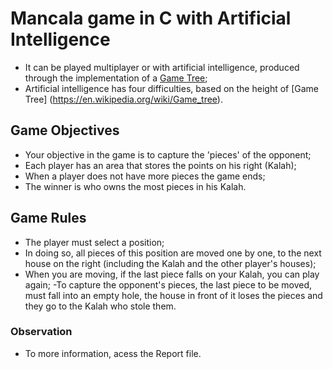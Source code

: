 # Mancala game in C with Artificial Intelligence

- It can be played multiplayer or with artificial intelligence, produced through the implementation of a [Game Tree](https://en.wikipedia.org/wiki/Game_tree);
- Artificial intelligence has four difficulties, based on the height of [Game Tree] (https://en.wikipedia.org/wiki/Game_tree).

## Game Objectives

- Your objective in the game is to capture the 'pieces' of the opponent;
- Each player has an area that stores the points on his right (Kalah);
- When a player does not have more pieces the game ends;
- The winner is who owns the most pieces in his Kalah.

## Game Rules

- The player must select a position;
- In doing so, all pieces of this position are moved one by one, to the next house on the right (including the Kalah and the other player's houses);
- When you are moving, if the last piece falls on your Kalah, you can play again;
-To capture the opponent's pieces, the last piece to be moved, must fall into an empty hole, the house in front of it loses the pieces and they go to the Kalah who stole them.

### Observation
- To more information, acess the Report file.
